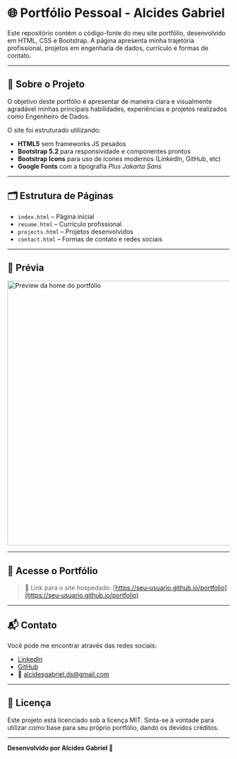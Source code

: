 # 🌐 Portfólio Pessoal - Alcides Gabriel

Este repositório contém o código-fonte do meu site portfólio, desenvolvido em HTML, CSS e Bootstrap. A página apresenta minha trajetória profissional, projetos em engenharia de dados, currículo e formas de contato.

---

## 📌 Sobre o Projeto

O objetivo deste portfólio é apresentar de maneira clara e visualmente agradável minhas principais habilidades, experiências e projetos realizados como Engenheiro de Dados.

O site foi estruturado utilizando:

- **HTML5** sem frameworks JS pesados
- **Bootstrap 5.2** para responsividade e componentes prontos
- **Bootstrap Icons** para uso de ícones modernos (LinkedIn, GitHub, etc)
- **Google Fonts** com a tipografia *Plus Jakarta Sans*

---

## 🗂️ Estrutura de Páginas

- `index.html` – Página inicial
- `resume.html` – Currículo profissional
- `projects.html` – Projetos desenvolvidos
- `contact.html` – Formas de contato e redes sociais

---

## 📸 Prévia

<img src="assets/preview_home.png" alt="Preview da home do portfólio" width="600"/>

---

## 🔗 Acesse o Portfólio

> 📍 Link para o site hospedado: [https://seu-usuario.github.io/portfolio](https://seu-usuario.github.io/portfolio)

---

## 📬 Contato

Você pode me encontrar através das redes sociais:

- [LinkedIn](https://www.linkedin.com/in/alcidesgabriel-)
- [GitHub](https://github.com/alcidescoutinho95-bit)
- 📧 alcidesgabriel.ds@gmail.com

---

## 🧾 Licença

Este projeto está licenciado sob a licença MIT. Sinta-se à vontade para utilizar como base para seu próprio portfólio, dando os devidos créditos.

---

**Desenvolvido por Alcides Gabriel 🚀**
